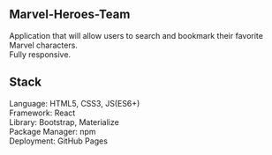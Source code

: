 ## Marvel-Heroes-Team

Application that will allow users to search and bookmark their favorite Marvel characters. <br />
Fully responsive.

## Stack

Language: HTML5, CSS3, JS(ES6+) <br />
Framework: React <br />
Library: Bootstrap, Materialize <br />
Package Manager: npm <br />
Deployment: GitHub Pages



